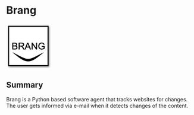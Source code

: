 # Brang
![alt text](docs/images/brang.png)

## Summary
Brang is a Python based software agent that tracks websites for changes.
The user gets informed via e-mail when it detects changes of the content. 
